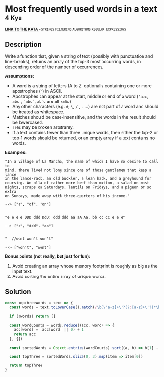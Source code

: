 <h1>Most frequently used words in a text <sup><sup>4 Kyu</sup></sup></h1>

<sup>
  <a href="https://www.codewars.com/kata/51e056fe544cf36c410000fb">
    <strong>LINK TO THE KATA</strong>
  </a> - <code>STRINGS</code> <code>FILTERING</code> <code>ALGORITHMS</code> <code>REGULAR EXPRESSIONS</code>
</sup>

## Description

Write a function that, given a string of text (possibly with punctuation and line-breaks), returns an array of the top-3 most occurring words, in descending order of the number of occurrences.

**Assumptions:**

- A word is a string of letters (A to Z) optionally containing one or more apostrophes (`'`) in ASCII.
- Apostrophes can appear at the start, middle or end of a word (`'abc`, `abc'`, `'abc'`, `ab'c` are all valid)
- Any other characters (e.g. `#`, `\`, `/` , `.` ...) are not part of a word and should be treated as whitespace.
- Matches should be case-insensitive, and the words in the result should be lowercased.
- Ties may be broken arbitrarily.
- If a text contains fewer than three unique words, then either the top-2 or top-1 words should be returned, or an empty array if a text contains no words.

**Examples:**

```
"In a village of La Mancha, the name of which I have no desire to call to
mind, there lived not long since one of those gentlemen that keep a lance
in the lance-rack, an old buckler, a lean hack, and a greyhound for
coursing. An olla of rather more beef than mutton, a salad on most
nights, scraps on Saturdays, lentils on Fridays, and a pigeon or so extra
on Sundays, made away with three-quarters of his income."

--> ["a", "of", "on"]


"e e e e DDD ddd DdD: ddd ddd aa aA Aa, bb cc cC e e e"

--> ["e", "ddd", "aa"]


"  //wont won't won't"

--> ["won't", "wont"]
```

**Bonus points (not really, but just for fun):**

1. Avoid creating an array whose memory footprint is roughly as big as the input text.
2. Avoid sorting the entire array of unique words.

## Solution

```javascript
const topThreeWords = text => {
  const words = text.toLowerCase().match(/\b[\'a-z]+\'?(?:[a-z]+\'?)*\b/g)

  if (!words) return []

  const wordCounts = words.reduce((acc, word) => {
    acc[word] = (acc[word] || 0) + 1
    return acc
  }, {})

  const sortedWords = Object.entries(wordCounts).sort((a, b) => b[1] - a[1])

  const topThree = sortedWords.slice(0, 3).map(item => item[0])

  return topThree
}
```
